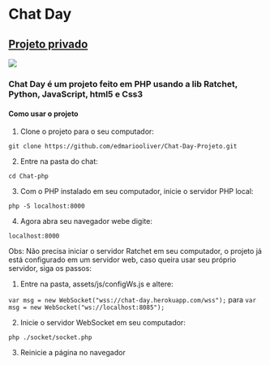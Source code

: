 <h1> Chat Day </h1>
<h2><a href="https://www.chatday.online">Projeto privado</a></h2>
<img src="https://scontent.ffec3-1.fna.fbcdn.net/v/t1.0-9/127537111_2779504492290340_6917908437226539688_n.jpg?_nc_cat=102&ccb=2&_nc_sid=e3f864&_nc_ohc=CgOuQ7OWGfIAX83R_ud&_nc_ht=scontent.ffec3-1.fna&oh=d07997033f8ea515c2e7492824800d21&oe=5FF75FFA">


<h3>Chat Day é um projeto feito em PHP usando a lib Ratchet, Python, JavaScript, html5 e Css3</h3>

<h4>Como usar o projeto</h4>

1. Clone o projeto para o seu computador:

`git clone https://github.com/edmariooliver/Chat-Day-Projeto.git`

2. Entre na pasta do chat:

`cd Chat-php`

3. Com o PHP instalado em seu computador, inicie o servidor PHP local:

`php -S localhost:8000`

4. Agora abra seu navegador webe digite:

`localhost:8000`


Obs: Não precisa iniciar o servidor Ratchet em seu computador, o projeto já está configurado em um servidor web, caso queira usar seu próprio servidor, siga os passos:


1. Entre na pasta, assets/js/configWs.js e altere:

`var msg = new WebSocket("wss://chat-day.herokuapp.com/wss");` para `var msg = new WebSocket("ws://localhost:8085");`

2. Inicie o servidor WebSocket em seu computador:

`php ./socket/socket.php`

3. Reinicie a página no navegador
